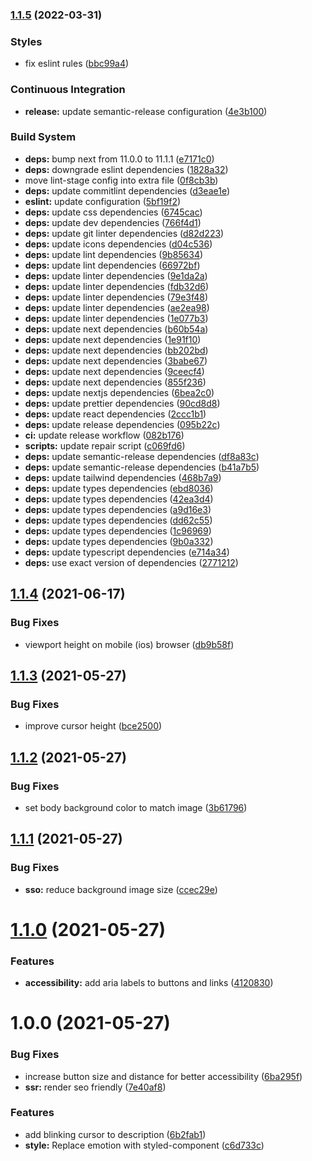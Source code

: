 ### [1.1.5](https://github.com/simongolms/gol.ms/compare/v1.1.4...v1.1.5) (2022-03-31)


### Styles

* fix eslint rules ([bbc99a4](https://github.com/simongolms/gol.ms/commit/bbc99a48d40185d377e35ca3e6df9c120b2a0a0b))


### Continuous Integration

* **release:** update semantic-release configuration ([4e3b100](https://github.com/simongolms/gol.ms/commit/4e3b10075c637b7a08fe5bf5d62e82607c9b55a3))


### Build System

* **deps:** bump next from 11.0.0 to 11.1.1 ([e7171c0](https://github.com/simongolms/gol.ms/commit/e7171c01db10637ae356d1c29ea1634ee2a9cd7a))
* **deps:** downgrade eslint dependencies ([1828a32](https://github.com/simongolms/gol.ms/commit/1828a329cb5b7b05487d11117a01b06f29d2982f))
* move lint-stage config into extra file ([0f8cb3b](https://github.com/simongolms/gol.ms/commit/0f8cb3bfa56f15ea4e2e8e1ff35b1b1621c4607d))
* **deps:** update commitlint dependencies ([d3eae1e](https://github.com/simongolms/gol.ms/commit/d3eae1e829faf0d81405ffdfac454f72354226d6))
* **eslint:** update configuration ([5bf19f2](https://github.com/simongolms/gol.ms/commit/5bf19f2b1e9efa429f6a60654f6646c1fb6084ab))
* **deps:** update css dependencies ([6745cac](https://github.com/simongolms/gol.ms/commit/6745cacbfa2b62ca73ac45975ff55583e452b8c4))
* **deps:** update dev dependencies ([766f4d1](https://github.com/simongolms/gol.ms/commit/766f4d1ddad4cd414b4103c360a598894e9075dd))
* **deps:** update git linter dependencies ([d82d223](https://github.com/simongolms/gol.ms/commit/d82d223ae7633c369aa515acbdf112c0a6c68bca))
* **deps:** update icons dependencies ([d04c536](https://github.com/simongolms/gol.ms/commit/d04c536a9b8ccf5f832ae5bd730e80115b7d7295))
* **deps:** update lint dependencies ([9b85634](https://github.com/simongolms/gol.ms/commit/9b85634961cb97f1910713b90cbeee824ea2dde9))
* **deps:** update lint dependencies ([66972bf](https://github.com/simongolms/gol.ms/commit/66972bf94984ac4f7a6745050b6be57ddf7a8ca2))
* **deps:** update linter dependencies ([9e1da2a](https://github.com/simongolms/gol.ms/commit/9e1da2abac3cd8026f29cd3d9b2d0ece51407062))
* **deps:** update linter dependencies ([fdb32d6](https://github.com/simongolms/gol.ms/commit/fdb32d66f498049e4ce22720a4f37b4afd916f32))
* **deps:** update linter dependencies ([79e3f48](https://github.com/simongolms/gol.ms/commit/79e3f480113402ca5a2cfb24d13edc1d18ba0ec7))
* **deps:** update linter dependencies ([ae2ea98](https://github.com/simongolms/gol.ms/commit/ae2ea981c8262c667eca00e2fcae4a3c9b6f3304))
* **deps:** update linter dependencies ([1e077b3](https://github.com/simongolms/gol.ms/commit/1e077b358ad3939670f6ae19328941229bca8505))
* **deps:** update next dependencies ([b60b54a](https://github.com/simongolms/gol.ms/commit/b60b54ad4b8bf8892625a6011d903cf720e96730))
* **deps:** update next dependencies ([1e91f10](https://github.com/simongolms/gol.ms/commit/1e91f10182fb8941f792b31ff5ba8aa3465d4796))
* **deps:** update next dependencies ([bb202bd](https://github.com/simongolms/gol.ms/commit/bb202bdae2ef5961bca84cf69387566e02226c14))
* **deps:** update next dependencies ([3babe67](https://github.com/simongolms/gol.ms/commit/3babe67dad7b1260f629e5dd5a910f3c1224478f))
* **deps:** update next dependencies ([9ceecf4](https://github.com/simongolms/gol.ms/commit/9ceecf43669e2806b0b5ebfeb8e73d9a28ff3208))
* **deps:** update next dependencies ([855f236](https://github.com/simongolms/gol.ms/commit/855f236cc11e37cb2740e166f8d46da4945fb235))
* **deps:** update nextjs dependencies ([6bea2c0](https://github.com/simongolms/gol.ms/commit/6bea2c0dc9147d90b34b8558dfa8aa2f7597696f))
* **deps:** update prettier dependencies ([90cd8d8](https://github.com/simongolms/gol.ms/commit/90cd8d8622675b646ef5d70b338f991b714eb9cc))
* **deps:** update react dependencies ([2ccc1b1](https://github.com/simongolms/gol.ms/commit/2ccc1b1620661f825a122c74e5e99ea4153babcf))
* **deps:** update release dependencies ([095b22c](https://github.com/simongolms/gol.ms/commit/095b22cdb746e57de66d649f0fe098fd41f704ac))
* **ci:** update release workflow ([082b176](https://github.com/simongolms/gol.ms/commit/082b1764041ab8078e2da678e29417479312f2c1))
* **scripts:** update repair script ([c069fd6](https://github.com/simongolms/gol.ms/commit/c069fd6fb800fb00b6141359925c3d9254d0b947))
* **deps:** update semantic-release dependencies ([df8a83c](https://github.com/simongolms/gol.ms/commit/df8a83c45b58b295b5b596101dbce061b7c18206))
* **deps:** update semantic-release dependencies ([b41a7b5](https://github.com/simongolms/gol.ms/commit/b41a7b53f1e9bc58a1dd9ddf319f5e63b7f4e0be))
* **deps:** update tailwind dependencies ([468b7a9](https://github.com/simongolms/gol.ms/commit/468b7a9a67e2a191d56dc51af321b6eaaeae3c5e))
* **deps:** update types dependencies ([ebd8036](https://github.com/simongolms/gol.ms/commit/ebd8036cda07ff04ba9546d73a12e0920ff31693))
* **deps:** update types dependencies ([42ea3d4](https://github.com/simongolms/gol.ms/commit/42ea3d4f6eeef170bdd01d3656e60b4fd256e5d3))
* **deps:** update types dependencies ([a9d16e3](https://github.com/simongolms/gol.ms/commit/a9d16e3567a6f02f80f4547e5fdea48002c74c7b))
* **deps:** update types dependencies ([dd62c55](https://github.com/simongolms/gol.ms/commit/dd62c55e84be23b123a658086dfbe2c9e419a481))
* **deps:** update types dependencies ([1c96969](https://github.com/simongolms/gol.ms/commit/1c9696967603e8112c775c3222a2ca3d10e01654))
* **deps:** update types dependencies ([9b0a332](https://github.com/simongolms/gol.ms/commit/9b0a332412a3aced693cb63f69c62e9a6b916224))
* **deps:** update typescript dependencies ([e714a34](https://github.com/simongolms/gol.ms/commit/e714a3405135420c085b992efa5c8967560ac058))
* **deps:** use exact version of dependencies ([2771212](https://github.com/simongolms/gol.ms/commit/2771212d31c040c94c6beefc2464892178eeb927))

## [1.1.4](https://github.com/simongolms/gol.ms/compare/v1.1.3...v1.1.4) (2021-06-17)


### Bug Fixes

* viewport height on mobile (ios) browser ([db9b58f](https://github.com/simongolms/gol.ms/commit/db9b58f1832569bda854cf700816def6253d4934))

## [1.1.3](https://github.com/simongolms/gol.ms/compare/v1.1.2...v1.1.3) (2021-05-27)


### Bug Fixes

* improve cursor height ([bce2500](https://github.com/simongolms/gol.ms/commit/bce250086ef2b2f6a6c7f2043f1954756184b644))

## [1.1.2](https://github.com/simongolms/gol.ms/compare/v1.1.1...v1.1.2) (2021-05-27)


### Bug Fixes

* set body background color to match image ([3b61796](https://github.com/simongolms/gol.ms/commit/3b61796ed8daf7a28eb8a5908acc8e594cd69d5d))

## [1.1.1](https://github.com/simongolms/gol.ms/compare/v1.1.0...v1.1.1) (2021-05-27)


### Bug Fixes

* **sso:** reduce background image size ([ccec29e](https://github.com/simongolms/gol.ms/commit/ccec29e164f2b7da15fd15f05f03cac6df4273e2))

# [1.1.0](https://github.com/simongolms/gol.ms/compare/v1.0.0...v1.1.0) (2021-05-27)


### Features

* **accessibility:** add aria labels to buttons and links ([4120830](https://github.com/simongolms/gol.ms/commit/41208304d390d764612949bbf259acf975a4306c))

# 1.0.0 (2021-05-27)


### Bug Fixes

* increase button size and distance for better accessibility ([6ba295f](https://github.com/simongolms/gol.ms/commit/6ba295f6a2ddff66bdff12e918840e09dcdf7b0a))
* **ssr:** render seo friendly ([7e40af8](https://github.com/simongolms/gol.ms/commit/7e40af835ca45619abf1a21a4851c4a214e8bee1))


### Features

* add blinking cursor to description ([6b2fab1](https://github.com/simongolms/gol.ms/commit/6b2fab17f8dbfad032aaae51f027502d5daec2a1))
* **style:** Replace emotion with styled-component ([c6d733c](https://github.com/simongolms/gol.ms/commit/c6d733c1dc859f186633f7d8941ab4dccd7c3a14))

